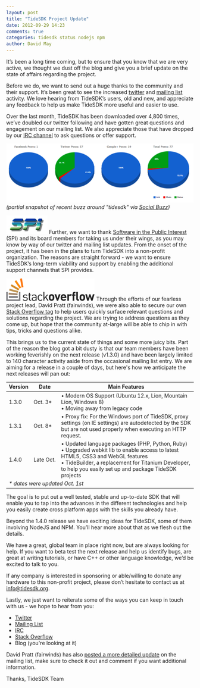 ```yaml
---
layout: post
title: "TideSDK Project Update"
date: 2012-09-29 14:23
comments: true
categories: tidesdk status nodejs npm
author: David May
---
```


It’s been a long time coming, but to ensure that you know that we are very active, we thought we dust off the blog and give you a brief update on the state of affairs regarding the project.

Before we do, we want to send out a huge thanks to the community and their support. It’s been great to see the increased [twitter](https://twitter.com/i/#!/search/?q=tidesdk) and [mailing list](https://groups.google.com/forum/?fromgroups#!forum/tidesdk) activity. We love hearing from TideSDK’s users, old and new, and appreciate any feedback to help us make TideSDK more useful and easier to use. 

Over the last month, TideSDK has been downloaded over 4,800 times, we’ve doubled our twitter following and have gotten great questions and engagement on our mailing list. We also appreciate those that have dropped by our [IRC channel](irc://chat.freenode.net#tidesdk) to ask questions or offer support.

![TideSDK stats](/images/tidesdk-posts.png) *(partial snapshot of recent buzz around "tidesdk" via [Social Buzz](http://www.social-searcher.com/?ie=UTF-8&oe=UTF-8&gplng=&twloc=&fbctr=&q5mul=&q5min=&q5xct=&ntw=&psttyp=&embd=&fblike=&twretwt=&gpplsone=&gpreshr=&q5=tidesdk))*

![Software in the Public Interest](/images/spi-logo.png) Further, we want to thank [Software in the Public Interest](http://www.spi-inc.org/) (SPI) and its board members for taking us under their wings, as you may know by way of our twitter and mailing list updates. From the onset of the project, it has been in the plans to turn TideSDK into a non-profit organization. The reasons are straight forward - we want to ensure TideSDK’s long-term viability and support by enabling the additional support channels that SPI provides.


![Stack Overlow](/images/so-logo.png) Through the efforts of our fearless project lead, David Pratt (fairwinds), we were also able to secure our own [Stack Overflow tag](http://stackoverflow.com/questions/tagged/tidesdk) to help users quickly surface relevant questions and solutions regarding the project. We are trying to address questions as they come up, but hope that the community at-large will be able to chip in with tips, tricks and questions alike.

This brings us to the current state of things and some more juicy bits. Part of the reason the blog got a bit dusty is that our team members have been working feverishly on the next release (v1.3.0) and have been largely limited to 140 character activity aside from the occasional mailing list entry. We are aiming for a release in a couple of days, but here's how we anticipate the next releases will pan out:

<table>
	<thead>
		<tr>
			<th width="10%">Version</th>
			<th width="15%">Date</th>
			<th width="75%">Main Features</th>
		</tr>
	</thead>
	<tbody>
		<tr>
			<td>1.3.0</td>
			<td>Oct. 3*</td>
			<td>&bull; Modern OS Support (Ubuntu 12.x, Lion, Mountain Lion, Windows 8)<br />&bull; Moving away from legacy code
			</td>
		</tr>
		<tr>
			<td>1.3.1</td>
			<td>Oct. 8*</td>
			<td>&bull; Proxy fix: For the Windows port of TideSDK, proxy settings (on IE settings) are auto­detected by the SDK but are not used properly when executing an HTTP request.
			</td>
		</tr>
		<tr>
			<td>1.4.0</td>
			<td>Late Oct.</td>
			<td>&bull; Updated language packages (PHP, Python, Ruby)<br />&bull; Upgraded webkit lib to enable access to latest HTML5, CSS3 and WebGL features<br />&bull; TideBuilder, a replacement for Titanium Developer, to help you easily set up and package TideSDK projects
			</td>
		</tr>
		<tr>
			<td colspan="3">
				<em>* dates were updated Oct. 1st</em>
			</td>
		</tr>
	</tbody>
</table>

The goal is to put out a well tested, stable and up-to-date SDK that will enable you to tap into the advances in the different technologies and help you easily create cross platform apps with the skills you already have.

Beyond the 1.4.0 release we have exciting ideas for TideSDK, some of them involving NodeJS and NPM. You’ll hear more about that as we flesh out the details.

We have a great, global team in place right now, but are always looking for help. If you want to beta test the next release and help us identify bugs, are great at writing tutorials, or have C++ or other language knowledge, we’d be excited to talk to you.

If any company is interested in sponsoring or able/willing to donate any hardware to this non-profit project, please don’t hesitate to contact us at [info@tidesdk.org](mailto:info@tidesdk.org).

Lastly, we just want to reiterate some of the ways you can keep in touch with us - we hope to hear from you:

* [Twitter](https://twitter.com/tidesdk)
* [Mailing List](https://groups.google.com/forum/?fromgroups#!forum/tidesdk)
* [IRC](irc://chat.freenode.net#tidesdk)
* [Stack Overflow](http://stackoverflow.com/questions/tagged/tidesdk)
* Blog (you're looking at it)

David Pratt (fairwinds) has also [posted a more detailed update](https://groups.google.com/d/topic/tidesdk/HhqR3Ba66xk/discussion) on the mailing list, make sure to check it out and comment if you want additional information.

Thanks,
TideSDK Team